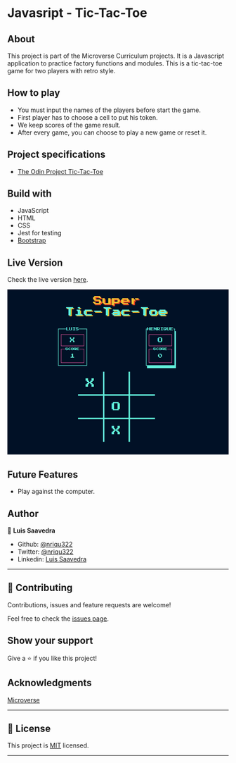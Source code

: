 # Javasript - Tic-Tac-Toe
  
## About
This project is part of the Microverse Curriculum projects. It is a Javascript application to practice factory functions and modules. 
This is a tic-tac-toe game for two players with retro style.

## How to play
* You must input the names of the players before start the game.
* First player has to choose a cell to put his token.
* We keep scores of the game result.
* After every game, you can choose to play a new game or reset it.

## Project specifications
* [The Odin Project Tic-Tac-Toe](https://www.theodinproject.com/courses/javascript/lessons/tic-tac-toe-javascript)

## Build with
* JavaScript
* HTML
* CSS
* Jest for testing
* [Bootstrap](https://getbootstrap.com/)

## Live Version
Check the live version [here](https://rawcdn.githack.com/HeflerDev/JavasCript-Tic-Tac-Toe/4f87347bdaa5dcc935aff855295efc24b2be8492/index.html).

![screenshot](src/resources/screenshot.png)

## Future Features
* Play against the computer.

## Author

👤 **Luis Saavedra**
- Github: [@nriqu322](https://github.com/nriqu322)
- Twitter: [@nriqu322](https://twitter.com/nriqu322)
- Linkedin: [Luis Saavedra](https://linkedin.com/in/luis-saavedra-sanchez/)

---

## 🤝 Contributing

Contributions, issues and feature requests are welcome!

Feel free to check the [issues page](issues/).

## Show your support

Give a ⭐️ if you like this project!

## Acknowledgments

[Microverse](https://microverse.org)

---

## 📝 License

This project is [MIT](/LICENSE) licensed.

---